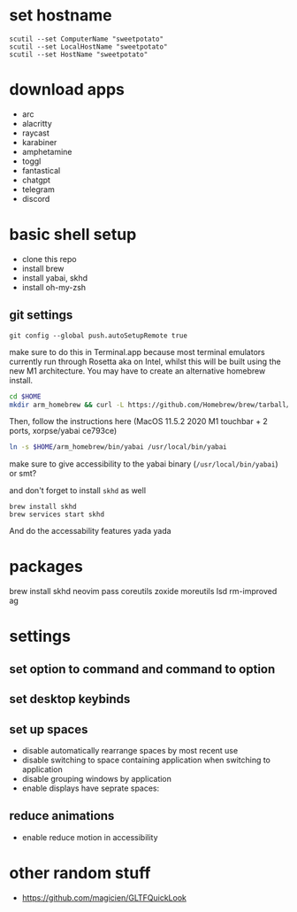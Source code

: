 # set hostname
```
scutil --set ComputerName "sweetpotato"
scutil --set LocalHostName "sweetpotato"
scutil --set HostName "sweetpotato"
```

# download apps

- arc
- alacritty
- raycast
- karabiner
- amphetamine
- toggl
- fantastical
- chatgpt
- telegram
- discord

# basic shell setup
- clone this repo
- install brew
- install yabai, skhd
- install oh-my-zsh

## git settings
```
git config --global push.autoSetupRemote true
```

make sure to do this in Terminal.app because most terminal emulators currently run through Rosetta aka on Intel, whilst this will be built using the new M1 architecture. 
You may have to create an alternative homebrew install. 
```sh
cd $HOME
mkdir arm_homebrew && curl -L https://github.com/Homebrew/brew/tarball/master | tar xz --strip 1 -C arm_homebrew && cd arm_homebrew
```

Then, follow the instructions here (MacOS 11.5.2 2020 M1 touchbar + 2 ports, xorpse/yabai ce793ce)

```sh
ln -s $HOME/arm_homebrew/bin/yabai /usr/local/bin/yabai
```

make sure to give accessibility to the yabai binary (`/usr/local/bin/yabai`) or smt?

and don't forget to install `skhd` as well 
```
brew install skhd
brew services start skhd
```
And do the accessability features yada yada 

# packages
brew install skhd neovim pass coreutils zoxide moreutils lsd rm-improved ag


# settings
## set option to command and command to option 
## set desktop keybinds
## set up spaces
- disable automatically rearrange spaces by most recent use
- disable switching to space containing application when switching to application
- disable grouping windows by application
- enable displays have seprate spaces:
## reduce animations
- enable reduce motion in accessibility


# other random stuff
- https://github.com/magicien/GLTFQuickLook
